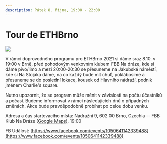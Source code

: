 ```yaml
---
description: Pátek 8. října, 19:00 - 22:00
---
```


# Tour de ETHBrno

![](../../../.gitbook/assets/cover-tour.png)

V rámci doprovodného programu pro ETHBrno 2021 si dáme sraz 8.10. v 19:00 v Brně, před pohodovým venkovním klubem FBB Na dráze, kde si dáme pivo/limo a mezi 20:00-20:30 se přesuneme na Jakubské náměstí, kde si Na Stojáka dáme, na co každý bude mít chuť, poklábosíme a přesuneme se do poslední lokace, kousek od Hlavního nádraží, podnik jménem Charlie's square.

&#x20;Nutno upozornit, že se program může měnit v závislosti na počtu účastníků a počasí. Budeme informovat v rámci následujicích dnů o případných změnách. Akce bude pravděpodobně probíhat po celou dobu venku.

Adresa a čas startovacího místa: Nádražní 9, 602 00 Brno, Czechia  -- FBB Klub Na Dráze ([Google Maps](https://goo.gl/maps/qbRcxpmmtczSjdkS8)), 19:00

FB Událost: [https://www.facebook.com/events/1050641142339488](https://www.facebook.com/events/1050641142339488)
